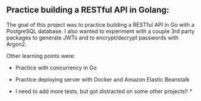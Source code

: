 ## Practice building a RESTful API in Golang:

The goal of this project was to practice building a RESTful API in Go with a PostgreSQL database.
I also wanted to experiment with a couple 3rd party packages to generate JWTs and to encrypt/decrypt passwords with Argon2. 

Other learning points were:
* Practice with concurrency in Go
* Practice deploying server with Docker and Amazon Elastic Beanstalk

* I need to add more tests, but got distracted on some other projects!! *

